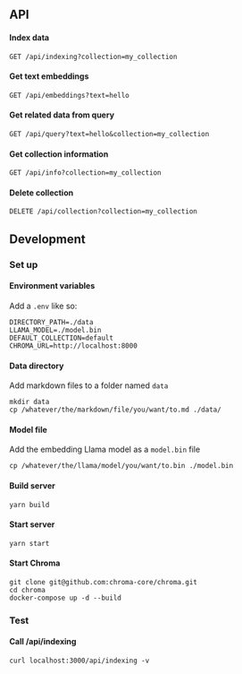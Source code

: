 ## API

#### Index data
```
GET /api/indexing?collection=my_collection
```

#### Get text embeddings
```
GET /api/embeddings?text=hello
```

#### Get related data from query
```
GET /api/query?text=hello&collection=my_collection
```

#### Get collection information
```
GET /api/info?collection=my_collection
```

#### Delete collection
```
DELETE /api/collection?collection=my_collection
```

## Development

### Set up

#### Environment variables
Add a `.env` like so:
```shell
DIRECTORY_PATH=./data
LLAMA_MODEL=./model.bin
DEFAULT_COLLECTION=default
CHROMA_URL=http://localhost:8000
```

#### Data directory
Add markdown files to a folder named `data`
```shell
mkdir data
cp /whatever/the/markdown/file/you/want/to.md ./data/
```

#### Model file
Add the embedding Llama model as a `model.bin` file
```shell
cp /whatever/the/llama/model/you/want/to.bin ./model.bin
```

#### Build server
```shell
yarn build
```

#### Start server
```shell
yarn start
```

#### Start Chroma
```shell
git clone git@github.com:chroma-core/chroma.git
cd chroma
docker-compose up -d --build
```

### Test

#### Call /api/indexing
```shell
curl localhost:3000/api/indexing -v
```
